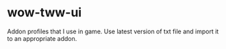 # wow-tww-ui
Addon profiles that I use in game. Use latest version of txt file and import it to an appropriate addon.